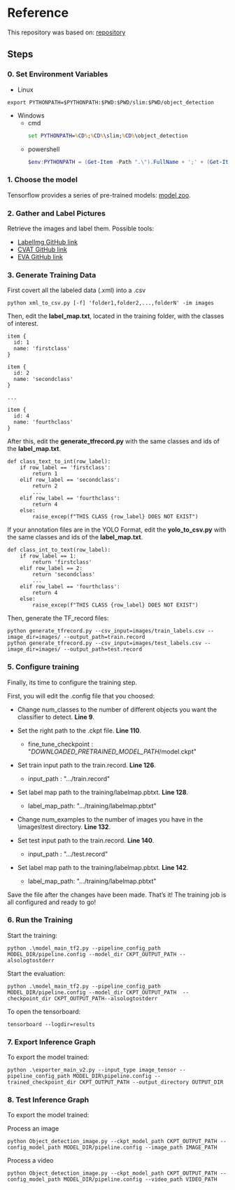 # Reference

This repository was based on: [repository](https://github.com/EdjeElectronics/TensorFlow-Object-Detection-API-Tutorial-Train-Multiple-Objects-Windows-10)

## Steps
### 0. Set Environment Variables

- Linux

```shell
export PYTHONPATH=$PYTHONPATH:$PWD:$PWD/slim:$PWD/object_detection
```

- Windows
	- cmd
		```cmd
		set PYTHONPATH=%CD%;%CD%\slim;%CD%\object_detection
		```
	- powershell
		```powershell
		$env:PYTHONPATH = (Get-Item -Path ".\").FullName + ';' + (Get-Item -Path ".\slim").FullName + ';' + (Get-Item -Path ".\object_detection").FullName
		```

### 1. Choose the model

Tensorflow provides a series of pre-trained models: [model zoo](https://github.com/tensorflow/models/blob/master/research/object_detection/g3doc/tf2.md). 

### 2. Gather and Label Pictures

Retrieve the images and label them. 
Possible tools:
 - [LabelImg GitHub link](https://github.com/tzutalin/labelImg)
 - [CVAT GitHub link](https://github.com/openvinotoolkit/cvat)
 - [EVA GitHub link](https://github.com/Ericsson/eva)

### 3. Generate Training Data

First covert all the labeled data (.xml) into a .csv
```
python xml_to_csv.py [-f] 'folder1,folder2,...,folderN' -im images
```
Then, edit the **label_map.txt**, located in the training folder, with the classes of interest.
```
item {
  id: 1
  name: 'firstclass'
}

item {
  id: 2
  name: 'secondclass'
}

...

item {
  id: 4
  name: 'fourthclass'
}

```
After this, edit the **generate_tfrecord.py** with the same classes and ids of the **label_map.txt**.
```
def class_text_to_int(row_label):
    if row_label == 'firstclass':
        return 1
    elif row_label == 'secondclass':
        return 2
        ...
    elif row_label == 'fourthclass':
        return 4
    else:
        raise_excep(f"THIS CLASS {row_label} DOES NOT EXIST")
```

If your annotation files are in the YOLO Format, edit the **yolo_to_csv.py** with the same classes and ids of the **label_map.txt**.
```
def class_int_to_text(row_label):
    if row_label == 1:
        return 'firstclass'
    elif row_label == 2:
        return 'secondclass'
        ...
    elif row_label == 'fourthclass':
        return 4
    else:
        raise_excep(f"THIS CLASS {row_label} DOES NOT EXIST")
```
Then, generate the TF_record files:
```
python generate_tfrecord.py --csv_input=images/train_labels.csv --image_dir=images/ --output_path=train.record
python generate_tfrecord.py --csv_input=images/test_labels.csv --image_dir=images/ --output_path=test.record
```

### 5. Configure training
Finally, its time to configure the training step.

First, you will edit the .config file that you choosed:

- Change num_classes to the number of different objects you want the classifier to detect. **Line 9**.

- Set the right path to the .ckpt file. **Line 110**.
 	- fine_tune_checkpoint : "*DOWNLOADED_PRETRAINED_MODEL_PATH*/model.ckpt"

- Set train input path to the train.record. **Line 126**.
	- input_path : ".../train.record"
	
- Set label map path to the training/labelmap.pbtxt. **Line 128**.
	- label_map_path: ".../training/labelmap.pbtxt"

- Change num_examples to the number of images you have in the \images\test directory. **Line 132**.


- Set test input path to the train.record. **Line 140**.
	- input_path : ".../test.record"
	
- Set label map path to the training/labelmap.pbtxt. **Line 142**.
	- label_map_path: ".../training/labelmap.pbtxt"

Save the file after the changes have been made. That’s it! The training job is all configured and ready to go!

### 6. Run the Training

Start the training:

```
python .\model_main_tf2.py --pipeline_config_path MODEL_DIR/pipeline.config --model_dir CKPT_OUTPUT_PATH --alsologtostderr
```

Start the evaluation:

```
python .\model_main_tf2.py --pipeline_config_path MODEL_DIR/pipeline.config --model_dir CKPT_OUTPUT_PATH  --checkpoint_dir CKPT_OUTPUT_PATH--alsologtostderr
```
To open the tensorboard:
```
tensorboard --logdir=results
```

### 7. Export Inference Graph

To export the model trained:

```
python .\exporter_main_v2.py --input_type image_tensor --pipeline_config_path MODEL_DIR\pipeline.config --trained_checkpoint_dir CKPT_OUTPUT_PATH --output_directory OUTPUT_DIR
```

### 8. Test Inference Graph

To export the model trained:

Process an image

```
python Object_detection_image.py --ckpt_model_path CKPT_OUTPUT_PATH --config_model_path MODEL_DIR/pipeline.config --image_path IMAGE_PATH
```

Process a video

```
python Object_detection_image.py --ckpt_model_path CKPT_OUTPUT_PATH --config_model_path MODEL_DIR/pipeline.config --video_path VIDEO_PATH
```
